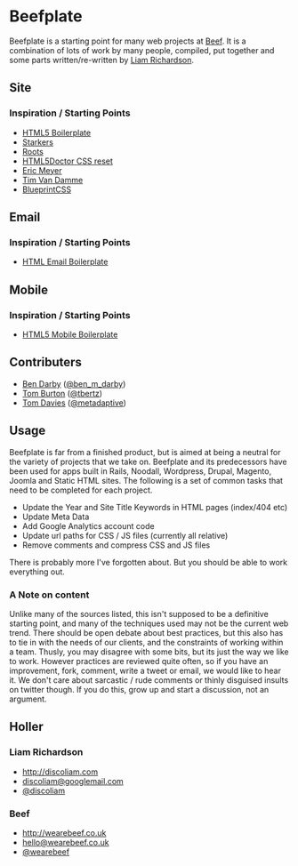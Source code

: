 #  Beefplate

Beefplate is a starting point for many web projects at [Beef](http://www.wearebeef.co.uk). It is a combination of lots of work by many people, compiled, put together and some parts written/re-written by [Liam Richardson](http://www.discoliam.com).

## Site

###  Inspiration / Starting Points 

* [HTML5 Boilerplate](http://html5boilerplate.com)
* [Starkers](http://starkerstheme.com)
* [Roots](http://www.rootstheme.com)
* [HTML5Doctor CSS reset](http://html5doctor.com)
* [Eric Meyer](http://meyerweb.com/)
* [Tim Van Damme](http://maxvoltar.com/)
* [BlueprintCSS](http://www.blueprintcss.org)

## Email

###  Inspiration / Starting Points 

* [HTML Email Boilerplate](http://htmlemailboilerplate.com)

## Mobile 

###  Inspiration / Starting Points 

* [HTML5 Mobile Boilerplate](http://html5boilerplate.com/mobile/)

## Contributers 

* [Ben Darby](http://www.bendarby.co.uk/) ([@ben_m_darby](http://twitter.com/ben_m_darby))
* [Tom Burton](http://bigblueyonder.co.uk/) ([@tbertz](http://twitter.com/tbertz))
* [Tom Davies](http://github.com/tomdavies) ([@metadaptive](http://twitter.com/metadaptive))

## Usage
Beefplate is far from a finished product, but is aimed at being a neutral for the variety of projects that we take on. Beefplate and its predecessors have been used for apps built in Rails, Noodall, Wordpress, Drupal, Magento, Joomla and Static HTML sites. The following is a set of common tasks that need to be completed for each project. 

* Update the Year and Site Title Keywords in HTML pages (index/404 etc)
* Update Meta Data
* Add Google Analytics account code
* Update url paths for CSS / JS files (currently all relative)
* Remove comments and compress CSS and JS files

There is probably more I've forgotten about. But you should be able to work everything out.

### A Note on content

Unlike many of the sources listed, this isn't supposed to be a definitive starting point, and many of the techniques used may not be the current web trend. There should be open debate about best practices, but this also has to tie in with the needs of our clients, and the constraints of working within a team. Thusly, you may disagree with some bits, but its just the way we like to work. However practices are reviewed quite often, so if you have an improvement, fork, comment, write a tweet or email, we would like to hear it. We don't care about sarcastic / rude comments or thinly disguised insults on twitter though. If you do this, grow up and start a discussion, not an argument.

## Holler

### Liam Richardson

* http://discoliam.com
* discoliam@googlemail.com
* [@discoliam](http://twitter.com/discoliam)

### Beef

* http://wearebeef.co.uk
* hello@wearebeef.co.uk
* [@wearebeef](http://twitter.com/wearebeef)
